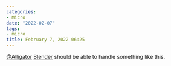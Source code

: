 ```yaml
---
categories:
- Micro
date: "2022-02-07"
tags:
- micro
title: February 7, 2022 06:25
---
```


[@Alligator](https://micro.blog/Alligator) [Blender](https://www.blender.org/) should be able to handle something like this.
